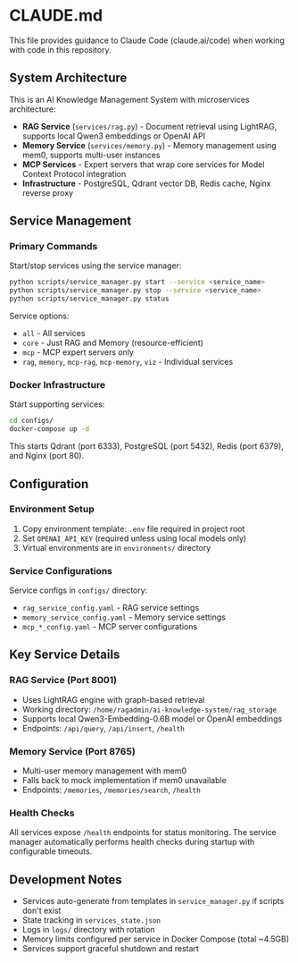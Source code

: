 # CLAUDE.md

This file provides guidance to Claude Code (claude.ai/code) when working with code in this repository.

## System Architecture

This is an AI Knowledge Management System with microservices architecture:

- **RAG Service** (`services/rag.py`) - Document retrieval using LightRAG, supports local Qwen3 embeddings or OpenAI API
- **Memory Service** (`services/memory.py`) - Memory management using mem0, supports multi-user instances
- **MCP Services** - Expert servers that wrap core services for Model Context Protocol integration
- **Infrastructure** - PostgreSQL, Qdrant vector DB, Redis cache, Nginx reverse proxy

## Service Management

### Primary Commands

Start/stop services using the service manager:

```bash
python scripts/service_manager.py start --service <service_name>
python scripts/service_manager.py stop --service <service_name>
python scripts/service_manager.py status
```

Service options:
- `all` - All services 
- `core` - Just RAG and Memory (resource-efficient)
- `mcp` - MCP expert servers only
- `rag`, `memory`, `mcp-rag`, `mcp-memory`, `viz` - Individual services

### Docker Infrastructure

Start supporting services:
```bash
cd configs/
docker-compose up -d
```

This starts Qdrant (port 6333), PostgreSQL (port 5432), Redis (port 6379), and Nginx (port 80).

## Configuration

### Environment Setup

1. Copy environment template: `.env` file required in project root
2. Set `OPENAI_API_KEY` (required unless using local models only)
3. Virtual environments are in `environments/` directory

### Service Configurations

Service configs in `configs/` directory:
- `rag_service_config.yaml` - RAG service settings
- `memory_service_config.yaml` - Memory service settings
- `mcp_*_config.yaml` - MCP server configurations

## Key Service Details

### RAG Service (Port 8001)
- Uses LightRAG engine with graph-based retrieval
- Working directory: `/home/ragadmin/ai-knowledge-system/rag_storage`
- Supports local Qwen3-Embedding-0.6B model or OpenAI embeddings
- Endpoints: `/api/query`, `/api/insert`, `/health`

### Memory Service (Port 8765)
- Multi-user memory management with mem0
- Falls back to mock implementation if mem0 unavailable
- Endpoints: `/memories`, `/memories/search`, `/health`

### Health Checks

All services expose `/health` endpoints for status monitoring. The service manager automatically performs health checks during startup with configurable timeouts.

## Development Notes

- Services auto-generate from templates in `service_manager.py` if scripts don't exist
- State tracking in `services_state.json`
- Logs in `logs/` directory with rotation
- Memory limits configured per service in Docker Compose (total ~4.5GB)
- Services support graceful shutdown and restart